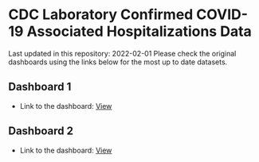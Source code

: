 # CDC Laboratory Confirmed COVID-19 Associated Hospitalizations Data

Last updated in this repository: 2022-02-01
Please check the original dashboards using the links below for the most up to date datasets.

## Dashboard 1
* Link to the dashboard: [View](https://gis.cdc.gov/grasp/covidnet/COVID19_5.html)


## Dashboard 2
* Link to the dashboard: [View](https://gis.cdc.gov/grasp/covidnet/COVID19_3.html)